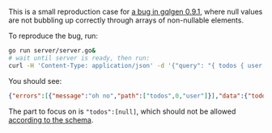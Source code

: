 This is a small reproduction case for [a bug in gqlgen 0.9.1](https://github.com/99designs/gqlgen/issues/811), where null values are not bubbling up correctly through arrays of non-nullable elements.

To reproduce the bug, run:

```sh
go run server/server.go&
# wait until server is ready, then run:
curl -H 'Content-Type: application/json' -d '{"query": "{ todos { user { name } } }"}' http://localhost:8080/query
```

You should see:

```json
{"errors":[{"message":"oh no","path":["todos",0,"user"]}],"data":{"todos":[null]}}
```

The part to focus on is `"todos":[null]`, which should not be allowed [according to the schema](https://github.com/edsrzf/gqlgen-null-repro/blob/master/schema.graphql#L10).
